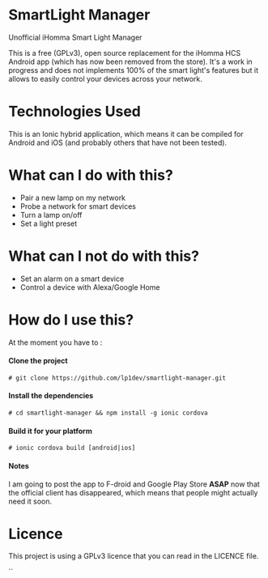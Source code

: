 # SmartLight Manager

  Unofficial iHomma Smart Light Manager

  This is a free (GPLv3), open source replacement for the iHomma HCS Android app (which has now been removed from the store).
  It's a work in progress and does not implements 100% of the smart light's features but it allows to easily control your devices across your network.
  
# Technologies Used

This is an Ionic hybrid application, which means it can be compiled for Android and iOS (and probably others that have not been tested).
  
# What can I do with this?

- Pair a new lamp on my network
- Probe a network for smart devices
- Turn a lamp on/off
- Set a light preset

# What can I not do with this?

- Set an alarm on a smart device
- Control a device with Alexa/Google Home

# How do I use this?

At the moment you have to :

#### Clone the project

`# git clone https://github.com/lp1dev/smartlight-manager.git`

#### Install the dependencies

`# cd smartlight-manager && npm install -g ionic cordova`

#### Build it for your platform

`# ionic cordova build [android|ios]`

#### Notes

I am going to post the app to F-droid and Google Play Store **ASAP** now that the official client has disappeared, which means that people might actually need it soon.

# Licence
This project is using a GPLv3 licence that you can read in the LICENCE file.

``
